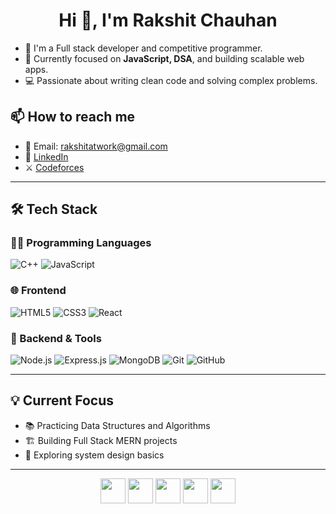 <h1 align="center">Hi 👋, I'm Rakshit Chauhan</h1>

- 🎯 I'm a Full stack developer and competitive programmer.  
- 🧠 Currently focused on **JavaScript, DSA**, and building scalable web apps.  
- 💻 Passionate about writing clean code and solving complex problems.  

## 📫 How to reach me
- 📧 Email: rakshitatwork@gmail.com  
- 🔗 [LinkedIn](https://www.linkedin.com/in/rakshit-chauhan-2486a4327/)  
- ⚔️ [Codeforces](https://codeforces.com/profile/rakshit04)

---

## 🛠️ Tech Stack

### 👨‍💻 Programming Languages  
![C++](https://img.shields.io/badge/-C++-00599C?style=flat&logo=c%2B%2B&logoColor=white)
![JavaScript](https://img.shields.io/badge/-JavaScript-F7DF1E?style=flat&logo=javascript&logoColor=black)

### 🌐 Frontend  
![HTML5](https://img.shields.io/badge/-HTML5-E34F26?style=flat&logo=html5&logoColor=white)
![CSS3](https://img.shields.io/badge/-CSS3-1572B6?style=flat&logo=css3)
![React](https://img.shields.io/badge/-React-61DAFB?style=flat&logo=react&logoColor=black)

### 🧰 Backend & Tools  
![Node.js](https://img.shields.io/badge/-Node.js-339933?style=flat&logo=node.js&logoColor=white)
![Express.js](https://img.shields.io/badge/-Express.js-000000?style=flat&logo=express&logoColor=white)
![MongoDB](https://img.shields.io/badge/-MongoDB-47A248?style=flat&logo=mongodb&logoColor=white)
![Git](https://img.shields.io/badge/-Git-F05032?style=flat&logo=git&logoColor=white)
![GitHub](https://img.shields.io/badge/-GitHub-181717?style=flat&logo=github)

---

## 💡 Current Focus

- 📚 Practicing Data Structures and Algorithms  
- 🏗️ Building Full Stack MERN projects  
- 🧩 Exploring system design basics  

---

<div align="center">
  <img src="https://cdn.jsdelivr.net/gh/devicons/devicon/icons/github/github-original.svg" width="40" />
  <img src="https://cdn.jsdelivr.net/gh/devicons/devicon/icons/javascript/javascript-original.svg" width="40" />
  <img src="https://cdn.jsdelivr.net/gh/devicons/devicon/icons/react/react-original.svg" width="40" />
  <img src="https://cdn.jsdelivr.net/gh/devicons/devicon/icons/mongodb/mongodb-original.svg" width="40" />
  <img src="https://cdn.jsdelivr.net/gh/devicons/devicon/icons/cplusplus/cplusplus-original.svg" width="40" />
</div>
